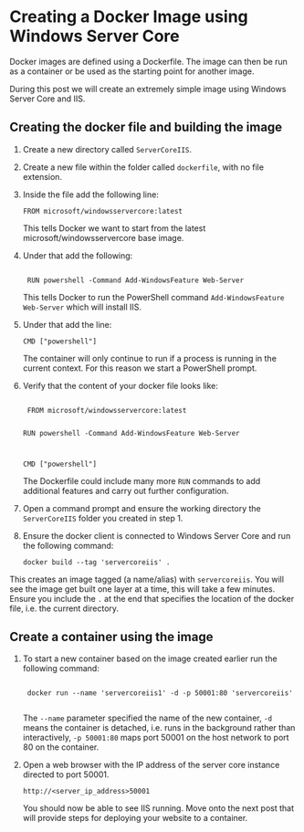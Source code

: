 # Creating a Docker Image using Windows Server Core
Docker images are defined using a Dockerfile. The image can then be run as a container or be used as the starting point for another image.

During this post we will create an extremely simple image using Windows Server Core and IIS.

## Creating the docker file and building the image
1. Create a new directory called ```ServerCoreIIS```.
2. Create a new file within the folder called ```dockerfile```, with no file extension.
3. Inside the file add the following line:

    <code>FROM microsoft/windowsservercore:latest</code>
    
    This tells Docker we want to start from the latest microsoft/windowsservercore base image.
4. Under that add the following:

    <code>
    RUN powershell -Command Add-WindowsFeature Web-Server</code>

    This tells Docker to run the PowerShell command ```Add-WindowsFeature Web-Server``` which will install IIS.

5. Under that add the line:

    <code>CMD ["powershell"]</code>
    
    The container will only continue to run if a process is running in the current context. For this reason we start a PowerShell prompt.

6. Verify that the content of your docker file looks like:

    <code>
    FROM microsoft/windowsservercore:latest
     
    RUN powershell -Command Add-WindowsFeature Web-Server
     
    CMD ["powershell"]
    </code>
    
    The Dockerfile could include many more ```RUN``` commands to add additional features and carry out further configuration.

7. Open a command prompt and ensure the working directory the ```ServerCoreIIS``` folder you created in step 1.

8. Ensure the docker client is connected to Windows Server Core and run the following command:

    <code>docker build --tag 'servercoreiis' .</code> 

This creates an image tagged (a name/alias) with ```servercoreiis```. You will see the image get built one layer at a time, this will take a few minutes. Ensure you include the ```.``` at the end that specifies the location of the docker file, i.e. the current directory.

## Create a container using the image
1. To start a new container based on the image created earlier run the following command:

    <code>
    docker run --name 'servercoreiis1' -d -p 50001:80 'servercoreiis'
    </code>
    
    The ```--name``` parameter specified the name of the new container, ```-d``` means the container is detached, i.e. runs in the background rather than interactively, ```-p 50001:80``` maps port 50001 on the host network to port 80 on the container.
    
2. Open a web browser with the IP address of the server core instance directed to port 50001.

    <code>http://&lt;server_ip_address&gt;50001</code>

    You should now be able to see IIS running. Move onto the next post that will provide steps for deploying your website to a container.